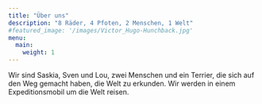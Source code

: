 ```yaml
---
title: "Über uns"
description: "8 Räder, 4 Pfoten, 2 Menschen, 1 Welt"
#featured_image: '/images/Victor_Hugo-Hunchback.jpg'
menu:
  main:
    weight: 1
---
```

Wir sind Saskia, Sven und Lou, zwei Menschen und ein Terrier, die sich auf den Weg gemacht haben, die Welt zu erkunden. Wir werden in einem Expeditionsmobil um die Welt reisen.